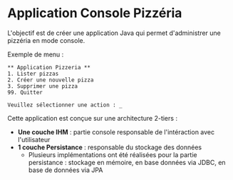 # Application Console Pizzéria

L'objectif est de créer une application Java qui permet d'administrer une pizzéria en mode console.

Exemple de menu :

```
** Application Pizzeria **
1. Lister pizzas
2. Créer une nouvelle pizza
3. Supprimer une pizza
99. Quitter

Veuillez sélectionner une action : _
```

Cette application est conçue sur une architecture 2-tiers :
* **Une couche IHM** : partie console responsable de l'intéraction avec l'utilisateur
* **1 couche Persistance** : responsable du stockage des données
	* Plusieurs implémentations ont été réalisées pour la partie persistance : stockage en mémoire, en base données via JDBC, en base de données via JPA
	
	

